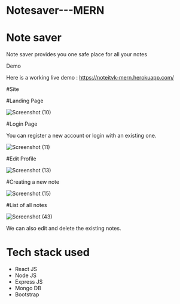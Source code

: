 # Notesaver---MERN
# Note saver 
Note saver provides you one safe place for all your notes



Demo

Here is a working live demo : https://noteitvk-mern.herokuapp.com/


#Site


#Landing Page

![Screenshot (10)](https://user-images.githubusercontent.com/116080577/201083055-6a8b8ad6-09bb-40b3-b7b6-d9dcbd5f0c84.png)

#Login Page

You can register a new account or login with an existing one.

![Screenshot (11)](https://user-images.githubusercontent.com/116080577/201084296-006257ec-eaee-44da-b233-d28e79ef6c00.png)


#Edit Profile

![Screenshot (13)](https://user-images.githubusercontent.com/116080577/201084634-6b3d7144-1c18-466b-b0f0-2abcd138dd7d.png)


#Creating a new note

![Screenshot (15)](https://user-images.githubusercontent.com/116080577/201084894-c74f09a0-1230-40fc-905c-e64f887658a3.png)



#List of all notes

![Screenshot (43)](https://user-images.githubusercontent.com/116080577/201086430-75e2800b-1601-4a85-acda-2926853e0439.png)



We can also edit and delete the existing notes.



# Tech stack used

* React JS
* Node JS
* Express JS
* Mongo DB
* Bootstrap


